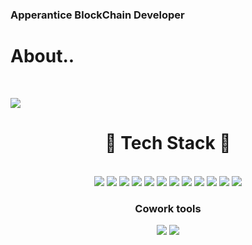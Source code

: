 ### Apperantice BlockChain Developer

<h1>About..</h1>

<br>

<a href="https://liferesetbutton.tistory.com" target="_blank"><img src="https://img.shields.io/badge/Blog-FF5722?style=for-the-badge&logo=Blogger&logoColor=black"/></a>



<h1 align=center> 🔧 Tech Stack 🔧</h1>
<br>


<div align=center>
  <img src="https://img.shields.io/badge/html-E34F26?style=for-the-badge&logo=html5&logoColor=white">
  <img src="https://img.shields.io/badge/css-1572B6?style=for-the-badge&logo=css3&logoColor=white">
  
  <img src="https://img.shields.io/badge/javascript-F7DF1E?style=for-the-badge&logo=javascript&logoColor=black">
  <img src="https://img.shields.io/badge/Node.js-339933?style=for-the-badge&logo=node.js&logoColor=black">
  <img src="https://img.shields.io/badge/TypeScript-3178C6?style=for-the-badge&logo=typescript&logoColor=black">
  <img src="https://img.shields.io/badge/mysql-4479A1?style=for-the-badge&logo=mysql&logoColor=white">
  <img src="https://img.shields.io/badge/sequelize-52B0E7?style=for-the-badge&logo=sequelize&logoColor=black">
  
  <img src="https://img.shields.io/badge/react-61DAFB?style=for-the-badge&logo=react&logoColor=black">
  <img src="https://img.shields.io/badge/Next.js-000000?style=for-the-badge&logo=next.js&logoColor=white">
  <img src="https://img.shields.io/badge/Redux-764ABC?style=for-the-badge&logo=redux&logoColor=white">
  <img src="https://img.shields.io/badge/ReduxSaga-999999?style=for-the-badge&logo=redux%20saga&logoColor=white">
  
  <img src="https://img.shields.io/badge/Solidity-363636?style=for-the-badge&logo=solidity&logoColor=white">

</div>


<h3 align=center> Cowork tools </h3>
<div align=center>
  <img src="https://img.shields.io/badge/Amazon%20AWS-232F3E?style=for-the-badge&logo=amazon%20aws&logoColor=white">
  <img src="https://img.shields.io/badge/git-F05032?style=for-the-badge&logo=git&logoColor=white">
</div>




<!--
**steamdollar/steamdollar** is a ✨ _special_ ✨ repository because its `README.md` (this file) appears on your GitHub profile.

Here are some ideas to get you started:

- 🔭 I’m currently working on ...
- 🌱 I’m currently learning ...
- 👯 I’m looking to collaborate on ...
- 🤔 I’m looking for help with ...
- 💬 Ask me about ...
- 📫 How to reach me: ...
- 😄 Pronouns: ...
- ⚡ Fun fact: ...
-->
